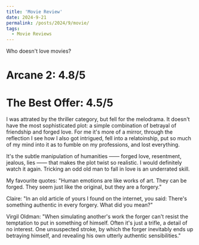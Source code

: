 ```yaml
---
title: 'Movie Review'
date: 2024-9-21
permalink: /posts/2024/9/movie/
tags:
  - Movie Reviews
---
```

Who doesn't love movies?

Arcane 2: 4.8/5
===


The Best Offer: 4.5/5
===

I was attrated by the thriller category, but fell for the melodrama. It doesn't have the most sophisticated plot: a simple combination of betrayal of friendship and forged love. For me it's more of a mirror, through the reflection I see how I also got intrigued, fell into a relatoinship, put so much of my mind into it as to fumble on my professions, and lost everything. 

It's the subtle manipulation of humanities —— forged love, resentment, jealous, lies —— that makes the plot twist so realistic. I would definitely watch it again. Tricking an odd old man to fall in love is an underrated skill.

My favourite quotes:
"Human emotions are like works of art. They can be forged. They seem just like the original, but they are a forgery."

Claire: "In an old article of yours I found on the internet, you said: There's something authentic in every forgery. What did you mean?"

Virgil Oldman: "When simulating another's work the forger can't resist the temptation to put in something of himself. 
Often it's just a trifle, a detail of no interest. One unsuspected stroke, by which the forger inevitably ends up betraying himself, and revealing his own utterly authentic sensibilities."


